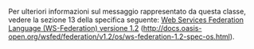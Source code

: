 Per ulteriori informazioni sul messaggio rappresentato da questa classe, vedere la sezione 13 della specifica seguente: [Web Services Federation Language (WS-Federation) versione 1.2](http://docs.oasis-open.org/wsfed/federation/v1.2/os/ws-federation-1.2-spec-os.html) (http://docs.oasis-open.org/wsfed/federation/v1.2/os/ws-federation-1.2-spec-os.html).
